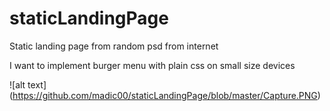 # staticLandingPage
Static landing page from random psd from internet

I want to implement burger menu with plain css on small size devices

![alt text] (https://github.com/madic00/staticLandingPage/blob/master/Capture.PNG)
